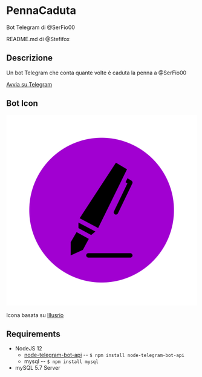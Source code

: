 # PennaCaduta

Bot Telegram di @SerFio00

README.md di @Stefifox

## Descrizione

Un bot Telegram che conta quante volte è caduta la penna a @SerFio00

[Avvia su Telegram](https://t.me/PennaCaduta_Bot)

## Bot Icon

![Icona Bot](https://github.com/SerFio00/PennaCaduta/blob/master/icon.png?raw=true)

Icona basata su [Illusrio](https://illustrio.com/)

## Requirements

- NodeJS 12
    - [node-telegram-bot-api](https://github.com/yagop/node-telegram-bot-api) -- ```$ npm install node-telegram-bot-api```
    - mysql -- ```$ npm install mysql```
- mySQL 5.7 Server

